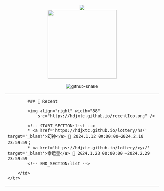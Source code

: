 <div align="center">
	<div>
		<a href="https://blog.sunguoqi.com/">
			<img
				src="https://readme-typing-svg.demolab.com?font=Fira+Code&pause=1000&width=435&lines=console.log(%22Hello%2C%20World%22);Hello%2C%20TC!&center=true&size=27" />
		</a>
	</div>
	<picture>
		<source media="(prefers-color-scheme: dark)"
			srcset="https://cdn.jsdelivr.net/gh/sun0225SUN/sun0225SUN/assets/images/coding.gif" />
		<source media="(prefers-color-scheme: light)"
			srcset="https://cdn.jsdelivr.net/gh/sun0225SUN/sun0225SUN/assets/images/developer.svg" height="225px" />
		<img src="https://cdn.jsdelivr.net/gh/sun0225SUN/sun0225SUN/assets/images/coding.gif" />
	</picture>
	<div>&nbsp;</div>
	<picture>
		<source media="(prefers-color-scheme: dark)"
			srcset="https://cdn.jsdelivr.net/gh/sun0225SUN/sun0225SUN/profile-snake-contrib/github-contribution-grid-snake-dark.svg" />
		<source media="(prefers-color-scheme: light)"
			srcset="https://cdn.jsdelivr.net/gh/sun0225SUN/sun0225SUN/profile-snake-contrib/github-contribution-grid-snake.svg" />
		<img alt="github-snake"
			src="https://cdn.jsdelivr.net/gh/sun0225SUN/sun0225SUN/profile-snake-contrib/github-contribution-grid-snake-dark.svg" />
	</picture>
</div>

<table>
	<tr>
		<td>

			### 📃 Recent

			<img align="right" width="88"
				src="https://hdjxtc.github.io/recentIco.png" />

			<!-- START_SECTION:list -->
			* <a href='https://hdjxtc.github.io/lottery/hs/' target='_blank'>幻神</a> 📌 2024.1.12 00:00:00—2024.2.10 23:59:59；
			* <a href='https://hdjxtc.github.io/lottery/xyx/' target='_blank'>幸运星</a> 📌 2024.1.23 00:00:00 —2024.2.29 23:59:59
			<!-- END_SECTION:list -->

		</td>
	</tr>
</table>